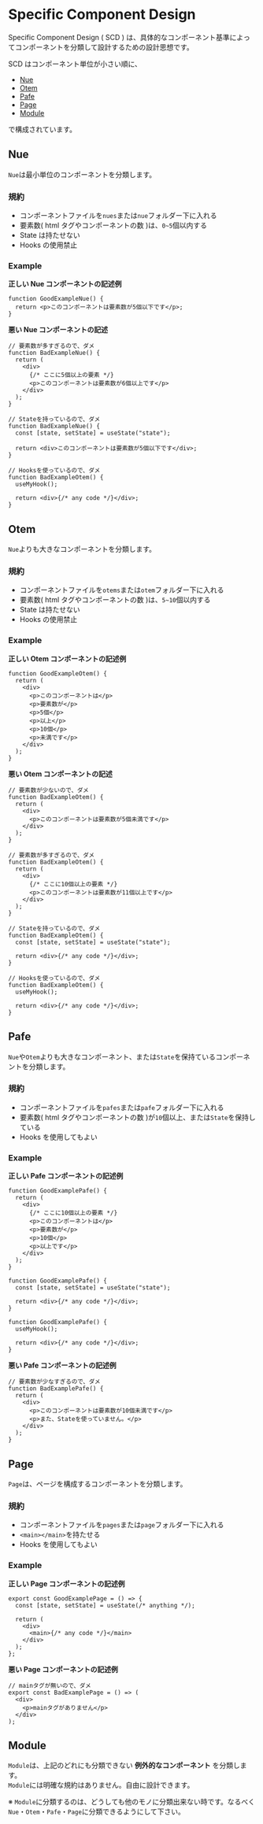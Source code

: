 # Specific Component Design

Specific Component Design ( SCD ) は、具体的なコンポーネント基準によってコンポーネントを分類して設計するための設計思想です。

SCD はコンポーネント単位が小さい順に、

- [Nue](#nue)
- [Otem](#otem)
- [Pafe](#pafe)
- [Page](#page)
- [Module](#module)

で構成されています。

## Nue

`Nue`は最小単位のコンポーネントを分類します。

### 規約

- コンポーネントファイルを`nues`または`nue`フォルダー下に入れる
- 要素数( html タグやコンポーネントの数 )は、`0~5`個以内する
- State は持たせない
- Hooks の使用禁止

### Example

**正しい Nue コンポーネントの記述例**

```tsx
function GoodExampleNue() {
  return <p>このコンポーネントは要素数が5個以下です</p>;
}
```

**悪い Nue コンポーネントの記述**

```tsx
// 要素数が多すぎるので、ダメ
function BadExampleNue() {
  return (
    <div>
      {/* ここに5個以上の要素 */}
      <p>このコンポーネントは要素数が6個以上です</p>
    </div>
  );
}

// Stateを持っているので、ダメ
function BadExampleNue() {
  const [state, setState] = useState("state");

  return <div>このコンポーネントは要素数が5個以下です</div>;
}

// Hooksを使っているので、ダメ
function BadExampleOtem() {
  useMyHook();

  return <div>{/* any code */}</div>;
}
```

## Otem

`Nue`よりも大きなコンポーネントを分類します。

### 規約

- コンポーネントファイルを`otems`または`otem`フォルダー下に入れる
- 要素数( html タグやコンポーネントの数 )は、`5~10`個以内する
- State は持たせない
- Hooks の使用禁止

### Example

**正しい Otem コンポーネントの記述例**

```tsx
function GoodExampleOtem() {
  return (
    <div>
      <p>このコンポーネントは</p>
      <p>要素数が</p>
      <p>5個</p>
      <p>以上</p>
      <p>10個</p>
      <p>未満です</p>
    </div>
  );
}
```

**悪い Otem コンポーネントの記述**

```tsx
// 要素数が少ないので、ダメ
function BadExampleOtem() {
  return (
    <div>
      <p>このコンポーネントは要素数が5個未満です</p>
    </div>
  );
}

// 要素数が多すぎるので、ダメ
function BadExampleOtem() {
  return (
    <div>
      {/* ここに10個以上の要素 */}
      <p>このコンポーネントは要素数が11個以上です</p>
    </div>
  );
}

// Stateを持っているので、ダメ
function BadExampleOtem() {
  const [state, setState] = useState("state");

  return <div>{/* any code */}</div>;
}

// Hooksを使っているので、ダメ
function BadExampleOtem() {
  useMyHook();

  return <div>{/* any code */}</div>;
}
```

## Pafe

`Nue`や`Otem`よりも大きなコンポーネント、または`State`を保持ているコンポーネントを分類します。

### 規約

- コンポーネントファイルを`pafes`または`pafe`フォルダー下に入れる
- 要素数( html タグやコンポーネントの数 )が`10`個以上、または`State`を保持している
- Hooks を使用してもよい

### Example

**正しい Pafe コンポーネントの記述例**

```tsx
function GoodExamplePafe() {
  return (
    <div>
      {/* ここに10個以上の要素 */}
      <p>このコンポーネントは</p>
      <p>要素数が</p>
      <p>10個</p>
      <p>以上です</p>
    </div>
  );
}

function GoodExamplePafe() {
  const [state, setState] = useState("state");

  return <div>{/* any code */}</div>;
}

function GoodExamplePafe() {
  useMyHook();

  return <div>{/* any code */}</div>;
}
```

**悪い Pafe コンポーネントの記述例**

```tsx
// 要素数が少なすぎるので、ダメ
function BadExamplePafe() {
  return (
    <div>
      <p>このコンポーネントは要素数が10個未満です</p>
      <p>また、Stateを使っていません。</p>
    </div>
  );
}
```

## Page

`Page`は、ページを構成するコンポーネントを分類します。

### 規約

- コンポーネントファイルを`pages`または`page`フォルダー下に入れる
- `<main></main>`を持たせる
- Hooks を使用してもよい

### Example

**正しい Page コンポーネントの記述例**

```tsx
export const GoodExamplePage = () => {
  const [state, setState] = useState(/* anything */);

  return (
    <div>
      <main>{/* any code */}</main>
    </div>
  );
};
```

**悪い Page コンポーネントの記述例**

```tsx
// mainタグが無いので、ダメ
export const BadExamplePage = () => (
  <div>
    <p>mainタグがありません</p>
  </div>
);
```

## Module

`Module`は、上記のどれにも分類できない **例外的なコンポーネント** を分類します。<br />
`Module`には明確な規約はありません。自由に設計できます。

※ `Module`に分類するのは、どうしても他のモノに分類出来ない時です。なるべく`Nue`・`Otem`・`Pafe`・`Page`に分類できるようにして下さい。
